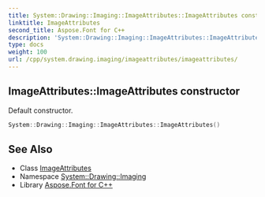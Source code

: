 ```yaml
---
title: System::Drawing::Imaging::ImageAttributes::ImageAttributes constructor
linktitle: ImageAttributes
second_title: Aspose.Font for C++
description: 'System::Drawing::Imaging::ImageAttributes::ImageAttributes constructor. Default constructor in C++.'
type: docs
weight: 100
url: /cpp/system.drawing.imaging/imageattributes/imageattributes/
---
```

## ImageAttributes::ImageAttributes constructor


Default constructor.

```cpp
System::Drawing::Imaging::ImageAttributes::ImageAttributes()
```

## See Also

* Class [ImageAttributes](../)
* Namespace [System::Drawing::Imaging](../../)
* Library [Aspose.Font for C++](../../../)
